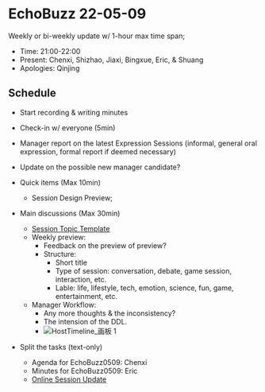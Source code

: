 # EchoBuzz 22-05-09
Weekly or bi-weekly update w/ 1-hour max time span;
- Time: 21:00-22:00
- Present: Chenxi, Shizhao, Jiaxi, Bingxue, Eric, & Shuang
- Apologies: Qinjing

## Schedule
- Start recording & writing minutes
- Check-in w/ everyone (5min)
- Manager report on the latest Expression Sessions (informal, general oral expression, formal report if deemed necessary)
- Update on the possible new manager candidate?

- Quick items (Max 10min)
  - Session Design Preview;
  
- Main discussions (Max 30min)
  - [Session Topic Template](https://github.com/ChenxiSSS/theEchoRoom/issues/48)
  - Weekly preview:
    - Feedback on the preview of preview?
    - Structure:
      - Short title
      - Type of session: conversation, debate, game session, interaction, etc.
      - Lable: life, lifestyle, tech, emotion, science, fun, game, entertainment, etc.
  - Manager Workflow:
    - Any more thoughts & the inconsistency?
    - The intension of the DDL.
    - ![HostTimeline_画板 1](https://user-images.githubusercontent.com/22267254/167374836-44256ee5-8043-4d9f-b196-692844613a7d.jpg)

- Split the tasks (text-only)
  - Agenda for EchoBuzz0509: Chenxi
  - Minutes for EchoBuzz0509: Eric
  - [Online Session Update](https://github.com/ChenxiSSS/theEchoRoom/issues/42)

